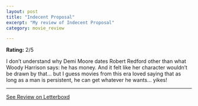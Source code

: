 ```yaml
---
layout: post
title: "Indecent Proposal"
excerpt: "My review of Indecent Proposal"
category: movie_review

---
```


**Rating:** 2/5

I don’t understand why Demi Moore dates Robert Redford other than what Woody Harrison says: he has money. And it felt like her character wouldn’t be drawn by that… but I guess movies from this era loved saying that as long as a man is persistent, he can get whatever he wants… yikes!

<hr>

[See Review on Letterboxd](https://boxd.it/2qqaYd)
